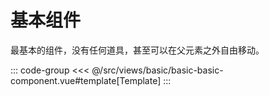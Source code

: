 <basicBasicComponent/>

# 基本组件

最基本的组件，没有任何道具，甚至可以在父元素之外自由移动。

::: code-group
<<< @/src/views/basic/basic-basic-component.vue#template[Template]
:::
